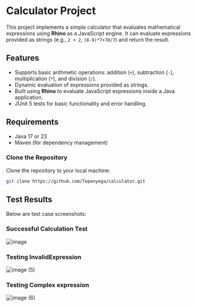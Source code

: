 # Calculator Project

This project implements a simple calculator that evaluates mathematical expressions using **Rhino** as a JavaScript engine. It can evaluate expressions provided as strings (e.g., `2 + 2`, `(8-9)*7+78/7`) and return the result.

## Features

- Supports basic arithmetic operations: addition (`+`), subtraction (`-`), multiplication (`*`), and division (`/`).
- Dynamic evaluation of expressions provided as strings.
- Built using **Rhino** to evaluate JavaScript expressions inside a Java application.
- JUnit 5 tests for basic functionality and error handling.

## Requirements

- Java 17 or 23
- Maven (for dependency management)

### Clone the Repository

Clone the repository to your local machine:

```bash
git clone https://github.com/Tepanyega/calculator.git
```

## Test Results
 
Below are test case screenshots:
 
### Successful Calculation Test
 ![image](https://github.com/user-attachments/assets/91821ce3-1087-47b4-93e1-9fb26ba5697e)

### Testing InvalidExpression
![image (5)](https://github.com/user-attachments/assets/4299ebb6-7ba1-433b-99a6-8fee748168ee)

### Testing Complex expression
![image (6)](https://github.com/user-attachments/assets/accca07f-bbee-42d7-ace4-269e2a641dc1)


 

